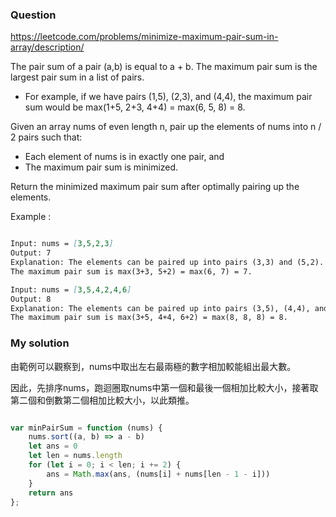 ### Question

https://leetcode.com/problems/minimize-maximum-pair-sum-in-array/description/

The pair sum of a pair (a,b) is equal to a + b. The maximum pair sum is the largest pair sum in a list of pairs.
* For example, if we have pairs (1,5), (2,3), and (4,4), the maximum pair sum would be max(1+5, 2+3, 4+4) = max(6, 5, 8) = 8.

Given an array nums of even length n, pair up the elements of nums into n / 2 pairs such that:

* Each element of nums is in exactly one pair, and
* The maximum pair sum is minimized.

Return the minimized maximum pair sum after optimally pairing up the elements.

Example :

```md

Input: nums = [3,5,2,3]
Output: 7
Explanation: The elements can be paired up into pairs (3,3) and (5,2).
The maximum pair sum is max(3+3, 5+2) = max(6, 7) = 7.

Input: nums = [3,5,4,2,4,6]
Output: 8
Explanation: The elements can be paired up into pairs (3,5), (4,4), and (6,2).
The maximum pair sum is max(3+5, 4+4, 6+2) = max(8, 8, 8) = 8.

```

### My solution

由範例可以觀察到，nums中取出左右最兩極的數字相加較能組出最大數。

因此，先排序nums，跑迴圈取nums中第一個和最後一個相加比較大小，接著取第二個和倒數第二個相加比較大小，以此類推。

```js

var minPairSum = function (nums) {
    nums.sort((a, b) => a - b)
    let ans = 0
    let len = nums.length
    for (let i = 0; i < len; i += 2) {
        ans = Math.max(ans, (nums[i] + nums[len - 1 - i]))
    }
    return ans
};

```
